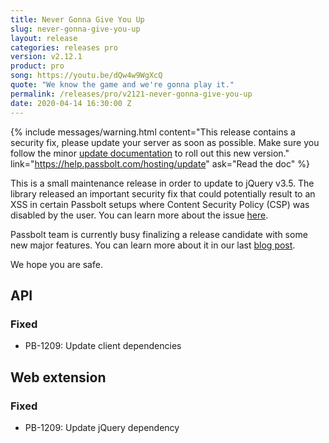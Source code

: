 ```yaml
---
title: Never Gonna Give You Up
slug: never-gonna-give-you-up
layout: release
categories: releases pro
version: v2.12.1
product: pro
song: https://youtu.be/dQw4w9WgXcQ
quote: "We know the game and we're gonna play it."
permalink: /releases/pro/v2121-never-gonna-give-you-up
date: 2020-04-14 16:30:00 Z 
---
```


{% include messages/warning.html
    content="This release contains a security fix, please update your server as soon as possible. Make sure you follow 
    the minor [update documentation](https://help.passbolt.com/hosting/update) to roll out this new version."
    link="https://help.passbolt.com/hosting/update"
    ask="Read the doc"
%}
<br>

This is a small maintenance release in order to update to jQuery v3.5. The library released an important security fix 
that could potentially result to an XSS in certain Passbolt setups where Content Security Policy (CSP) was disabled by 
the user. You can learn more about the issue  [here](https://blog.jquery.com/2020/04/10/jquery-3-5-0-released/).

Passbolt team is currently busy finalizing a release candidate with some new major features. You can learn more about 
it in our last [blog post](https://www.passbolt.com/blog).

We hope you are safe.

## API

### Fixed
- PB-1209: Update client dependencies

## Web extension

### Fixed
- PB-1209: Update jQuery dependency
